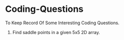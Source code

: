 # Coding-Questions
To Keep Record Of Some Interesting Coding Questions.

1. Find saddle points in a given 5x5 2D array.
